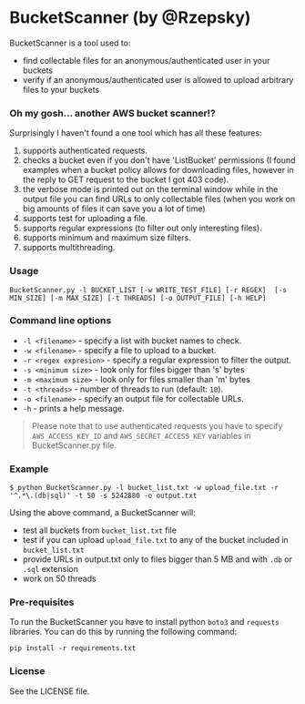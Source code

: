 BucketScanner (by @Rzepsky)
========================================

BucketScanner is a tool used to:

* find collectable files for an anonymous/authenticated user in your buckets
* verify if an anonymous/authenticated user is allowed to upload arbitrary files to your buckets


### Oh my gosh... another AWS bucket scanner!?

Surprisingly I haven't found a one tool which has all these features:

1. supports authenticated requests.
2. checks a bucket even if you don't have 'ListBucket' permissions (I found examples when a bucket policy allows for downloading files, however in the reply to GET request to the bucket I got 403 code).
3. the verbose mode is printed out on the terminal window while in the output file you can find URLs to only collectable files (when you work on big amounts of files it can save you a lot of time)
4. supports test for uploading a file.
5. supports regular expressions (to filter out only interesting files).
6. supports minimum and maximum size filters.
7. supports multithreading.

### Usage

```
BucketScanner.py -l BUCKET_LIST [-w WRITE_TEST_FILE] [-r REGEX]  [-s MIN_SIZE] [-m MAX_SIZE] [-t THREADS] [-o OUTPUT_FILE] [-h HELP]
```

### Command line options

* `-l <filename>` - specify a list with bucket names to check.
* `-w <filename>` - specify a file to upload to a bucket.
* `-r <regex expresion>` - specify a regular expression to filter the output.
* `-s <minimum size>` - look only for files bigger than 's' bytes
* `-m <maximum size>` - look only for files smaller than 'm' bytes 
* `-t <threads>` - number of threads to run (default: `10`).
* `-o <filename>` - specify an output file for collectable URLs.
* `-h` - prints a help message.

> Please note that to use authenticated requests you have to specify `AWS_ACCESS_KEY_ID` and `AWS_SECRET_ACCESS_KEY` variables in BucketScanner.py file.

### Example

```
$ python BucketScanner.py -l bucket_list.txt -w upload_file.txt -r '^.*\.(db|sql)' -t 50 -s 5242880 -o output.txt
```
Using the above command, a BucketScanner will:

* test all buckets from `bucket_list.txt` file
* test if you can upload `upload_file.txt` to any of the bucket included in `bucket_list.txt`
* provide URLs in output.txt only to files bigger than 5 MB and with `.db` or `.sql` extension
* work on 50 threads

### Pre-requisites
To run the BucketScanner you have to install python `boto3` and `requests` libraries. You can do this by running the following command:

```
pip install -r requirements.txt
```

### License

See the LICENSE file.
